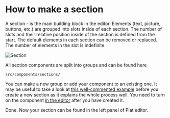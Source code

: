 # How to make a section
A section - is the main building block in the editor. Elements (text, picture, buttons, etc.) are grouped into slots inside of each section.
The number of slots and their relative position inside of the section is defined from the start. The default elements in each section can be removed or replaced. The number of elements in the slot is indefinite. 

![Section](https://s3-eu-west-1.amazonaws.com/dev.s3.ptah.super.com/image/279d9b71-a6e4-4711-9b7d-f8e7ba4800ab.jpg)

All section components are split into groups and can be found here 
```
src/components/sections/
```
You can make a new group or add your component to an existing one. It may be useful to take a look at [this well-commented example](https://github.com/ProtocolONE/ptah-editor/tree/develop/src/components/sections/sample.vue) before you create a new section as it explains the whole process well.
You need to turn on the component [in the editor](https://github.com/ProtocolONE/ptah-editor/blob/develop/src/components/pages/VuseEditor.vue) after you have created it.

Done. Now your section can be found in the left panel of Plat editor.
